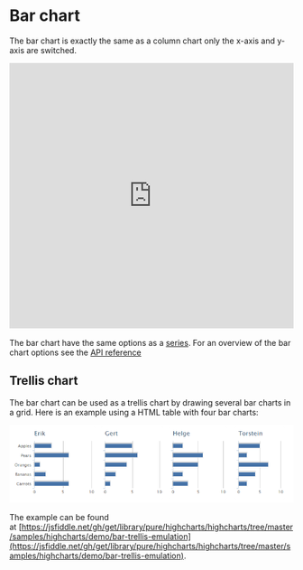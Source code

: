 Bar chart
=========

The bar chart is exactly the same as a column chart only the x-axis and y-axis are switched.

<iframe style="width: 100%; height: 470px; border: none;" src="https://www.highcharts.com/samples/embed/highcharts/demo/bar-basic" allow="fullscreen"></iframe>

The bar chart have the same options as a [series](https://highcharts.com/docs/chart-concepts/series). For an overview of the bar chart options see the [API reference](https://api.highcharts.com/highcharts/plotOptions.bar)

Trellis chart
-------------

The bar chart can be used as a trellis chart by drawing several bar charts in a grid. Here is an example using a HTML table with four bar charts:

![trellis.png](trellis.png)

The example can be found at [https://jsfiddle.net/gh/get/library/pure/highcharts/highcharts/tree/master/samples/highcharts/demo/bar-trellis-emulation](https://jsfiddle.net/gh/get/library/pure/highcharts/highcharts/tree/master/samples/highcharts/demo/bar-trellis-emulation).